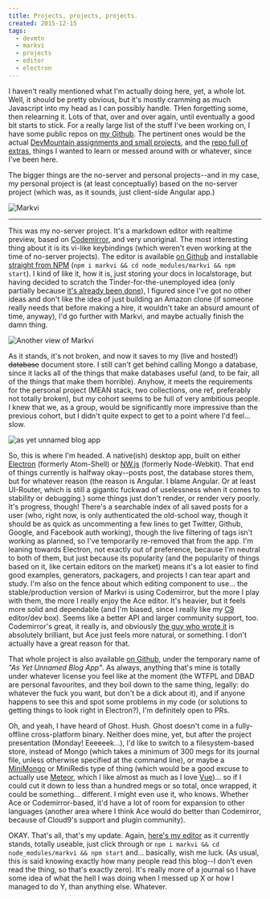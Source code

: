 ```yaml
---
title: Projects, projects, projects.
created: 2015-12-15
tags:
  - devmtn
  - markvi
  - projects
  - editor
  - electron
---
```


I haven't really mentioned what I'm actually doing here, yet, a whole lot. Well, it should be pretty obvious, but it's mostly cramming as much Javascript into my head as I can possibly handle. THen forgetting some, then relearning it. Lots of that, over and over again, until eventually a good bit starts to stick. For a really large list of the stuff I've been working on, I have some public repos on [my Github](https://github.com/zacanger). The pertinent ones would be the actual [DevMountain assignments and small projects](https://github.com/zacanger/devmtn.git), and the [repo full of extras](https://github.com/zacanger/excerpts-and-excersises.git), things I wanted to learn or messed around with or whatever, since I've been here.

The bigger things are the no-server and personal projects--and in my case, my personal project is (at least conceptually) based on the no-server project (which was, as it sounds, just client-side Angular app.)

![Markvi](http://zacanger.com/blog/assets/img/markvi-1.jpg)

--------

This was my no-server project. It's a markdown editor with realtime preview, based on [Codemirror](https://codemirror.net/), and very unoriginal. The most interesting thing about it is its vi-like keybindings (which weren't even working at the time of no-server projects). The editor is available [on Github](https://github.com/zacanger/markvi) and installable [straight from NPM](https://www.npmjs.com/package/markvi) (`npm i markvi && cd node_modules/markvi && npm start`). I kind of like it, how it is, just storing your docs in localstorage, but having decided to scratch the Tinder-for-the-unemployed idea (only partially because [it's already been done](http://www.jobrapp.com/)), I figured since I've got no other ideas and don't like the idea of just building an Amazon clone (if someone really needs that before making a hire, it wouldn't take an absurd amount of time, anyway), I'd go further with Markvi, and maybe actually finish the damn thing.

![Another view of Markvi](http://zacanger.com/blog/assets/img/markvi-2.jpg)

As it stands, it's not broken, and now it saves to my (live and hosted!) ~~database~~ document store. I still can't get behind calling Mongo a database, since it lacks all of the things that make databases useful (and, to be fair, all of the things that make them horrible). Anyhow, it meets the requirements for the personal project (MEAN stack, two collections, one ref, preferably not totally broken), but my cohort seems to be full of very ambitious people. I knew that we, as a group, would be significantly more impressive than the previous cohort, but I didn't quite expect to get to a point where I'd feel... slow.

![as yet unnamed blog app](http://zacanger.com/blog/assets/img/ayuba.png)

So, this is where I'm headed. A native(ish) desktop app, built on either [Electron](http://electron.atom.io) (formerly Atom-Shell) or [NW.js](http://nwjs.io/) (formerly Node-Webkit). That end of things currently is halfway okay--posts post, the database stores them, but for whatever reason (the reason is Angular. I blame Angular. Or at least UI-Router, which is still a gigantic fuckwad of uselessness when it comes to stability or debugging.) some things just don't render, or render very poorly. It's progress, though! There's a searchable index of all saved posts for a user (who, right now, is only authenticated the old-school way, though it should be as quick as uncommenting a few lines to get Twitter, Github, Google, and Facebook auth working), though the live filtering of tags isn't working as planned, so I've temporarily re-removed that from the app. I'm leaning towards Electron, not exactly out of preference, because I'm neutral to both of them, but just because its popularity (and the popularity of things based on it, like certain editors on the market) means it's a lot easier to find good examples, generators, packagers, and projects I can tear apart and study. I'm also on the fence about which editing component to use... the stable/production version of Markvi is using Codemirror, but the more I play with them, the more I really enjoy the Ace editor. It's heavier, but it feels more solid and dependable (and I'm biased, since I really like my [C9](https://c9.io/) editor/dev box). Seems like a better API and larger community support, too. Codemirror's great, it really is, and obviously [the guy who wrote it](http://marijnhaverbeke.nl/) is absolutely brilliant, but Ace just feels more natural, or something. I don't actually have a great reason for that.

That whole project is also available [on Github](https://github.com/zacanger/ayuba.git), under the temporary name of _"As Yet Unnamed Blog App"_. As always, anything that's mine is totally under whatever license you feel like at the moment (the WTFPL and DBAD are personal favourites, and they boil down to the same thing, legally: do whatever the fuck you want, but don't be a dick about it), and if anyone happens to see this and spot some problems in my code (or solutions to getting things to look right in Electron?), I'm definitely open to PRs.

Oh, and yeah, I have heard of Ghost. Hush. Ghost doesn't come in a fully-offline cross-platform binary. Neither does mine, yet, but after the project presentation (Monday! Eeeeeek...), I'd like to switch to a filesystem-based store, instead of Mongo (which takes a minimum of 300 megs for its journal file, unless otherwise specified at the command line), or maybe a [MiniMongo](https://www.meteor.com/mini-databases) or MiniRedis type of thing (which would be a good excuse to actually use [Meteor](https://www.meteor.com/), which I like almost as much as I love [Vue](http://vuejs.org/))... so if I could cut it down to less than a hundred megs or so total, once wrapped, it could be something... different. I might even use it, who knows. Whether Ace or Codemirror-based, it'd have a lot of room for expansion to other languages (another area where I think Ace would do better than Codemirror, because of Cloud9's support and plugin community).

OKAY. That's all, that's my update. Again, [here's my editor](http://devpost.com/software/markvi) as it currently stands, totally useable, just click through or `npm i markvi && cd node_modules/markvi && npm start` and... basically, wish me luck. (As usual, this is said knowing exactly how many people read this blog--I don't even read the thing, so that's exactly zero). It's really more of a journal so I have some idea of what the hell I was doing when I messed up X or how I managed to do Y, than anything else. Whatever.
